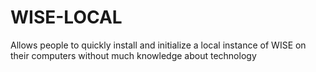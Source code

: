WISE-LOCAL
==========

Allows people to quickly install and initialize a local instance of WISE on their computers without much knowledge about technology
